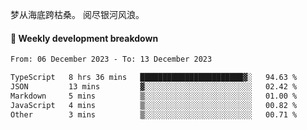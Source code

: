 梦从海底跨枯桑。
阅尽银河风浪。


#### 📝 Weekly development breakdown

<!--START_SECTION:waka-->

```txt
From: 06 December 2023 - To: 13 December 2023

TypeScript   8 hrs 36 mins   ███████████████████████▓░   94.63 %
JSON         13 mins         ▓░░░░░░░░░░░░░░░░░░░░░░░░   02.42 %
Markdown     5 mins          ▒░░░░░░░░░░░░░░░░░░░░░░░░   01.00 %
JavaScript   4 mins          ▒░░░░░░░░░░░░░░░░░░░░░░░░   00.82 %
Other        3 mins          ▒░░░░░░░░░░░░░░░░░░░░░░░░   00.71 %
```

<!--END_SECTION:waka-->



